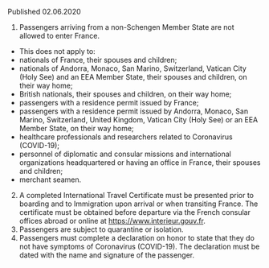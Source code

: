 Published 02.06.2020
1. Passengers arriving from a non-Schengen Member State are not allowed to enter France.
- This does not apply to:
- nationals of France, their spouses and children;
- nationals of Andorra, Monaco, San Marino, Switzerland, Vatican City (Holy See) and an EEA Member State, their spouses and children, on their way home;
- British nationals, their spouses and children, on their way home;
- passengers with a residence permit issued by France;
- passengers with a residence permit issued by Andorra, Monaco, San Marino, Switzerland, United Kingdom, Vatican City (Holy See) or an EEA Member State, on their way home;
- healthcare professionals and researchers related to Coronavirus (COVID-19); 
- personnel of diplomatic and consular missions and international organizations headquartered or having an office in France, their spouses and children;
- merchant seamen.
2. A completed International Travel Certificate must be presented prior to boarding and to Immigration upon arrival or when transiting France. The certificate must be obtained before departure via the French consular offices abroad or online at <a target="_blank" href="https://www.interieur.gouv.fr">https://www.interieur.gouv.fr</a>.
3. Passengers are subject to quarantine or isolation.
4. Passengers must complete a declaration on honor to state that they do not have symptoms of Coronavirus (COVID-19). The declaration must be dated with the name and signature of the passenger.

